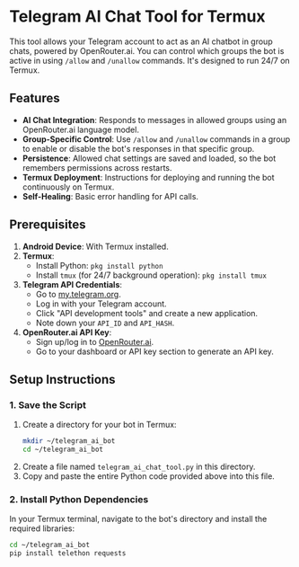 # Telegram AI Chat Tool for Termux

This tool allows your Telegram account to act as an AI chatbot in group chats, powered by OpenRouter.ai. You can control which groups the bot is active in using `/allow` and `/unallow` commands. It's designed to run 24/7 on Termux.

## Features

*   **AI Chat Integration**: Responds to messages in allowed groups using an OpenRouter.ai language model.
*   **Group-Specific Control**: Use `/allow` and `/unallow` commands in a group to enable or disable the bot's responses in that specific group.
*   **Persistence**: Allowed chat settings are saved and loaded, so the bot remembers permissions across restarts.
*   **Termux Deployment**: Instructions for deploying and running the bot continuously on Termux.
*   **Self-Healing**: Basic error handling for API calls.

## Prerequisites

1.  **Android Device**: With Termux installed.
2.  **Termux**:
    *   Install Python: `pkg install python`
    *   Install `tmux` (for 24/7 background operation): `pkg install tmux`
3.  **Telegram API Credentials**:
    *   Go to [my.telegram.org](https://my.telegram.org/).
    *   Log in with your Telegram account.
    *   Click "API development tools" and create a new application.
    *   Note down your `API_ID` and `API_HASH`.
4.  **OpenRouter.ai API Key**:
    *   Sign up/log in to [OpenRouter.ai](https://openrouter.ai/).
    *   Go to your dashboard or API key section to generate an API key.

## Setup Instructions

### 1. Save the Script

1.  Create a directory for your bot in Termux:
    ```bash
    mkdir ~/telegram_ai_bot
    cd ~/telegram_ai_bot
    ```
2.  Create a file named `telegram_ai_chat_tool.py` in this directory.
3.  Copy and paste the entire Python code provided above into this file.

### 2. Install Python Dependencies

In your Termux terminal, navigate to the bot's directory and install the required libraries:

```bash
cd ~/telegram_ai_bot
pip install telethon requests
